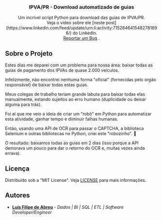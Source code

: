 <br/>
<p align="center">
  <h3 align="center">IPVA/PR - Download automatizado de guias</h3>

  <p align="center">
    Um incrível script Python para download das guias de IPVA/PR.
    <br/>
    Veja o vídeo sobre ele [neste post](https://www.linkedin.com/feed/update/urn:li:activity:7152846415482781696/) do LinkedIn.
    <br/>
    <a href="https://github.com/lfeabreu/ipva-pr-download-guias/issues">Reportar um Bug</a>
    .
  </p>
</p>



## Sobre o Projeto

Estes dias me deparei com um problema para nossa área: baixar todas as guias de pagamento dos IPVAs de quase 2.000 veículos.

Infelizmente, não encontrei nenhuma forma "oficial" (fornecidas pelo orgão responsável) de baixar todas estas guias.

Meus colegas de trabalho teriam grande labuta para baixar todas elas manualmente, estando sujeitos ao erro humano (duplicidade ou deixar alguma para trás).

Foi aí que me veio a ideia de criar um "robô" em Python para automatizar esta atividade, ganhar tempo e diminuir falhas humanas.

Então, usando uma API de OCR para passar o CAPTCHA, a biblioteca Selenium e outras bibliotecas no Python, criei este "robozinho". 🤖

O resultado: baixamos todas as guias em 2 dias (isso porque a API demorava um pouco para dar o retorno do OCR e, muitas vezes ainda errava).


## Licença

Distribuído sob a "MIT License". Veja [LICENSE](https://github.com/lfeabreu/ipva-pr-download-guias/blob/main/LICENSE) para mais informações.

## Autores

* **[Luís Filipe de Abreu](https://github.com/lfeabreu/)** - *Dados | BI | SQL | ETL | Software Developer/Engineer*
